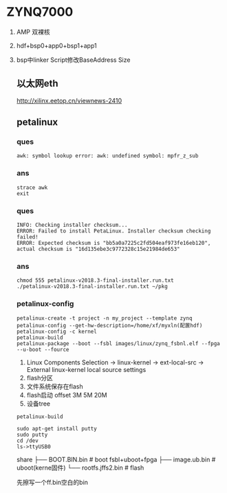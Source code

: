 # ZYNQ7000

1. AMP 双裸核

2. hdf+bsp0+app0+bsp1+app1

3. bsp中linker Script修改BaseAddress Size

   ## 以太网eth

   http://xilinx.eetop.cn/viewnews-2410

   

   ## petalinux

   ### ques

   ```
   awk: symbol lookup error: awk: undefined symbol: mpfr_z_sub
   ```

   ### ans

   ```
   strace awk
   exit
   ```

   ### ques
   
   ```
   INFO: Checking installer checksum...
   ERROR: Failed to install PetaLinux. Installer checksum checking failed!
   ERROR: Expected checksum is "bb5a0a7225c2fd504eaf973fe16eb120", actual checksum is "16d135ebe3c9772328c15e21984de653"
   ```
   
   ### ans
   
   ```
   chmod 555 petalinux-v2018.3-final-installer.run.txt
   ./petalinux-v2018.3-final-installer.run.txt ~/pkg
   ```
   
   ### petalinux-config
   
   ```
   petalinux-create -t project -n my_project --template zynq
   petalinux-config --get-hw-description=/home/xf/myxln(配置hdf)
   petalinux-config -c kernel
   petalinux-build
   petalinux-package --boot --fsbl images/linux/zynq_fsbnl.elf --fpga --u-boot --fource
   ```
   
   1. Linux Components Selection -> linux-kernel -> ext-local-src -> External linux-kernel local source settings 
   2. flash分区
   3. 文件系统保存在flash 
   4. flash启动 offset 3M 5M 20M
   5. 设备tree
   
   ```
   petalinux-build
   ```
   
   ```
   sudo apt-get install putty
   sudo putty
   cd /dev
   ls->ttyUSB0
   ```
   
   share
       ├── BOOT.BIN.bin	# boot  fsbl+uboot+fpga
       ├── image.ub.bin	 # uboot(kerne固件)
       └── rootfs.jffs2.bin	# flash
   
   先擦写一个ff.bin空白的bin